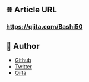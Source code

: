## 🌐 Article URL

### **https://qiita.com/Bashi50**

## 👀 Author

- [Github](https://github.com/kohishibashi)
- [Twitter](https://twitter.com/YukkuriProgram)
- [Qiita](https://qiita.com/Bashi50)